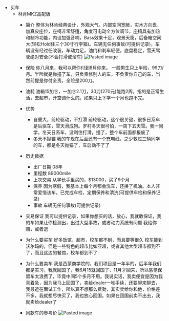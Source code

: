- 买车
    - 林肯MKZ高配版
        - 简介
          整体为林肯经典设计，外观大气。内部空间宽敞，实木方向盘，加真皮座位，座椅非常舒适，角度可电动全方位调节，座椅具有加热和制冷功能，内设加强音响，Bass效果十足，观景天窗，后备箱空间大(轻松Hold住三个30寸行李箱)。车辆无任何事故(可提供记录)，车辆没有经过任改装，车动力足，油门和刹车轻便，底盘稳定，雪天驾驶绝对安全(不会打滑或溜车) 
![Pasted image](https://dynalist.io/u/ZnH977SjjFRuGxrgmRVSbv9c) 
        - 保险
          你八月来，我可以帮你付到8月你来。
一般男生只上半险，99刀/月。半险就是你撞了车，只负责修别人的车，不负责你自己的车，当然前提是你付全责。全险是200刀。
        - 油耗
          油箱15加仑，一加仑2.1刀，30刀(270元)能跑2周，指的是正常生活，去超市，开空调什么的。如果只上下学一个月也跑不完。
        - 优势
            - 自重大，前轮驱动，不打滑
              前轮驱动，这个很关键，很多日系车是后驱车，雪天滑成狗。罗村冬天很可怕，一周下五天雪。我一同学，冬天日系车，没刹住打滑，撞了，整个车前面都报废了
            - 冬天不抛锚
              我的车现在后面还有一个充电线，之少救过三辆同学的车，都是冬天抛锚了，车启动不了了
        - 历史数据
            - 出厂日期
              08年
            - 里程数
              89000mile
            - 上次交易
              从学长手里买的，$13000，买了9个月
            - 保养
              因为寒假，我基本上每个月都会洗车，还换了机油。本人非常爱惜该车，已完成车检，定期保养和清洗(可提供车检和保养记录)
            - 事故
              车辆无任何事故(可提供记录)
        - 交易保证
          我可以提供记录，如果你想买的话，放心，我就敢保证，我的车如果让你检测出，出过大型事故，或者动力系统有问题
我给你赔，或者退
        - 为什么要买车
          好多饭馆，超市，校车都不到，而且要等很久
校车能到沃尔玛的，但是一些特色的超市比如亚超，或者其他大型超市都到不了，而且这边的餐馆，校车都到不了

        - 为什么要卖车
          我是西蒙商学院的，我们项目是一年半的，后半年我们都是实习，我就回国了，我6月15就回国了，11月才回来，所以感觉保留车太浪费了，毕竟中间5个多月不用。我说实话，我卖便宜是因为我真着急，因为我马上回国了，卖给dealer一堆手续，还要聊来聊去，我最近在面试工作，所以真不想那么费劲，其实卖给你和他，价格差不多，我就想尽快买了，我也放心回国。如果在回国前卖不出去，我就卖给dealer了
        - 同款车的参考价
           ![Pasted image](https://dynalist.io/u/25PQGgd3bmDCIfIqRY9M-jhd) 

